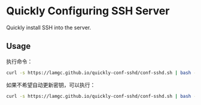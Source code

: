 # Quickly Configuring SSH Server
Quickly install SSH into the server.

## Usage
执行命令：
```bash
curl -s https://lamgc.github.io/quickly-conf-sshd/conf-sshd.sh | bash -s -- -c
```
如果不希望自动更新密钥，可以执行：
```bash
curl -s https://lamgc.github.io/quickly-conf-sshd/conf-sshd.sh | bash -s
```
